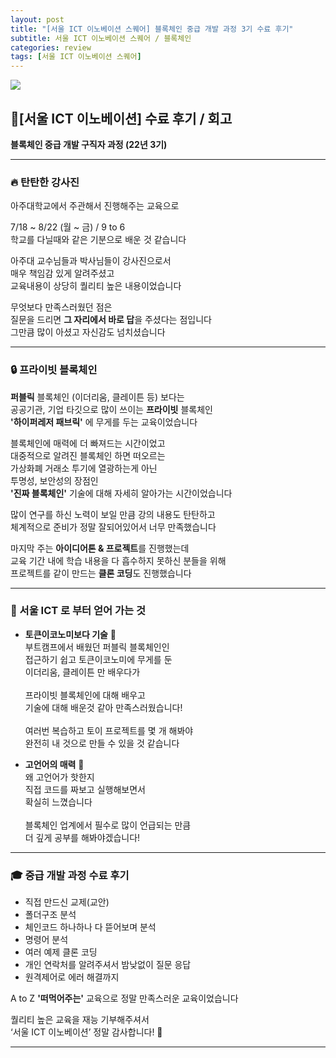 ```yaml
---
layout: post
title: "[서울 ICT 이노베이션 스퀘어] 블록체인 중급 개발 과정 3기 수료 후기"
subtitle: 서울 ICT 이노베이션 스퀘어 / 블록체인
categories: review
tags: [서울 ICT 이노베이션 스퀘어]
---
```


![](https://velog.velcdn.com/images/-__-/post/93dee03b-b09d-47e4-8b24-ebb0f8566fb8/image.png)

## 🎉[서울 ICT 이노베이션] 수료 후기 / 회고

**블록체인 중급 개발 구직자 과정 (22년 3기)**

---

### 🔥 탄탄한 강사진

아주대학교에서 주관해서 진행해주는 교육으로

7/18 ~ 8/22 (월 ~ 금) / 9 to 6<br>
학교를 다닐때와 같은 기분으로 배운 것 같습니다

아주대 교수님들과 박사님들이 강사진으로서<br>
매우 책임감 있게 알려주셨고<br>
교육내용이 상당히 퀄리티 높은 내용이었습니다

무엇보다 만족스러웠던 점은<br>
질문을 드리면 **그 자리에서 바로 답**을 주셨다는 점입니다<br>
그만큼 많이 아셨고 자신감도 넘치셨습니다

---

### 🔒 프라이빗 블록체인

**퍼블릭** 블록체인 (이더리움, 클레이튼 등) 보다는<br>
공공기관, 기업 타깃으로 많이 쓰이는 **프라이빗** 블록체인<br>
**'하이퍼레저 패브릭'** 에 무게를 두는 교육이었습니다

블록체인에 매력에 더 빠져드는 시간이었고<br>
대중적으로 알려진 블록체인 하면 떠오르는<br>
가상화폐 거래소 투기에 열광하는게 아닌<br>
투명성, 보안성의 장점인<br>
**'진짜 블록체인'** 기술에 대해 자세히 알아가는 시간이었습니다

많이 연구를 하신 노력이 보일 만큼 강의 내용도 탄탄하고<br>
체계적으로 준비가 정말 잘되어있어서 너무 만족했습니다

마지막 주는 **아이디어톤 & 프로젝트**를 진행했는데<br>
교육 기간 내에 학습 내용을 다 흡수하지 못하신 분들을 위해<br>
프로젝트를 같이 만드는 **클론 코딩**도 진행했습니다

---

### 🎁 서울 ICT 로 부터 얻어 가는 것

- **토큰이코노미보다 기술** 🔗<br>
  부트캠프에서 배웠던 퍼블릭 블록체인인<br>
  접근하기 쉽고 토큰이코노미에 무게를 둔<br>
  이더리움, 클레이튼 만 배우다가<br><br>
  프라이빗 블록체인에 대해 배우고<br>
  기술에 대해 배운것 같아 만족스러웠습니다!<br><br>
  여러번 복습하고 토이 프로젝트를 몇 개 해봐야<br>
  완전히 내 것으로 만들 수 있을 것 같습니다

- **고언어의 매력** 🔎<br>
  왜 고언어가 핫한지<br>
  직접 코드를 짜보고 실행해보면서<br>
  확실히 느꼈습니다<br><br>
  블록체인 업계에서 필수로 많이 언급되는 만큼<br>
  더 깊게 공부를 해봐야겠습니다!

---

### 🎓 중급 개발 과정 수료 후기

- 직접 만드신 교제(교안)
- 폴더구조 분석
- 체인코드 하나하나 다 뜯어보며 분석
- 명령어 분석
- 여러 예제 클론 코딩
- 개인 연락처를 알려주셔서 밤낮없이 질문 응답
- 원격제어로 에러 해결까지

A to Z **'떠먹어주는'** 교육으로 정말 만족스러운 교육이었습니다

퀄리티 높은 교육을 재능 기부해주셔서<br>
‘서울 ICT 이노베이션’ 정말 감사합니다! 🙏

---
